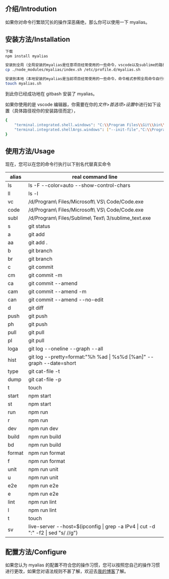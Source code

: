 ## 介绍/Introdution

如果你对命令行繁琐冗长的操作深恶痛绝，那么你可以使用一下 myalias。

## 安装方法/Installation

```bash
下载
npm install myalias

安装到全局（全局安装的myalias是任意项目经常使用的一些命令，vscode以及sublime的路径视你的安装路径而定，请自行修改）
cp ./node_modules/myalias/index.sh /etc/profile.d/myalias.sh

安装到本地（本地安装的myalias是当前项目经常使用的一些命令，命令格式参照全局命令自行编写）
touch myalias.sh
```

到此你已经成功地在 gitbash 安装了 myalias。

如果你使用的是 vscode 编辑器，你需要在你的*文件*>_首选项_>*设置*中进行如下设置（具体路径视你的安装路径而定），

```bash
{
    "terminal.integrated.shell.windows": "C:\\Program Files\\Git\\bin\\bash.exe",
    "terminal.integrated.shellArgs.windows": ["--init-file","C:\\Program Files\\Git\\etc\\profile.d\\myalias.sh"]
}
```

## 使用方法/Usage

现在，您可以在您的命令行执行以下别名代替真实命令

| alias  | real command line                                                                |
| ------ | -------------------------------------------------------------------------------- |
| ls     | ls -F --color=auto --show-control-chars                                          |
| ll     | ls -l                                                                            |
| vc     | /d/Program\ Files/Microsoft\ VS\ Code/Code.exe                                   |
| code   | /d/Program\ Files/Microsoft\ VS\ Code/Code.exe                                   |
| subl   | /d/Program\ Files/Sublime\ Text\ 3/sublime_text.exe                              |
| s      | git status                                                                       |
| a      | git add                                                                          |
| aa     | git add .                                                                        |
| b      | git branch                                                                       |
| br     | git branch                                                                       |
| c      | git commit                                                                       |
| cm     | git commit -m                                                                    |
| ca     | git commit --amend                                                               |
| cam    | git commit --amend -m                                                            |
| can    | git commit --amend --no-edit                                                     |
| d      | git diff                                                                         |
| push   | git push                                                                         |
| ph     | git push                                                                         |
| pull   | git pull                                                                         |
| pl     | git pull                                                                         |
| loga   | git log --oneline --graph --all                                                  |
| hist   | git log --pretty=format:"%h %ad \| %s%d [%an]" --graph --date=short              |
| type   | git cat-file -t                                                                  |
| dump   | git cat-file -p                                                                  |
| t      | touch                                                                            |
| start  | npm start                                                                        |
| st     | npm start                                                                        |
| run    | npm run                                                                          |
| r      | npm run                                                                          |
| dev    | npm run dev                                                                      |
| build  | npm run build                                                                    |
| bd     | npm run build                                                                    |
| format | npm run format                                                                   |
| f      | npm run format                                                                   |
| unit   | npm run unit                                                                     |
| u      | npm run unit                                                                     |
| e2e    | npm run e2e                                                                      |
| e      | npm run e2e                                                                      |
| lint   | npm run lint                                                                     |
| l      | npm run lint                                                                     |
| t      | touch                                                                            |
| sv     | live-server --host=$(ipconfig \| grep -a IPv4 \| cut -d ":" -f2 \| sed "s/ //g") |

## 配置方法/Configure

如果您认为 myalias 的配置不符合您的操作习惯，您可以按照您自己的操作习惯进行更改，如果您对语法规则不甚了解，欢迎去[我的博客](https://yangmin4052.github.io/my-hexo-blog/2018/04/25/Git-Bash%E4%B8%ADalias%E7%9A%84%E4%BD%BF%E7%94%A8/)了解。
